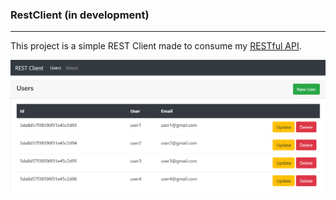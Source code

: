 ### RestClient (in development)
---
This project is a simple REST Client made to consume my [RESTful API](https://github.com/luizfvm/restful-api).

![Screenshot](src/assets/restclient.png)